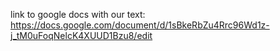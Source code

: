 link to google docs with our text: https://docs.google.com/document/d/1sBkeRbZu4Rrc96Wd1z-j_tM0uFoqNelcK4XUUD1Bzu8/edit

